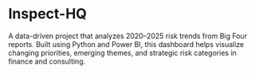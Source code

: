# Inspect-HQ
A data-driven project that analyzes 2020–2025 risk trends from Big Four reports. Built using Python and Power BI, this dashboard helps visualize changing priorities, emerging themes, and strategic risk categories in finance and consulting.
